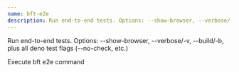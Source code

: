 ```yaml
---
name: bft-e2e
description: Run end-to-end tests. Options: --show-browser, --verbose/-v, --build/-b, plus all deno test flags (--no-check, etc.)
---
```


Run end-to-end tests. Options: --show-browser, --verbose/-v, --build/-b, plus all deno test flags (--no-check, etc.)

Execute bft e2e command
